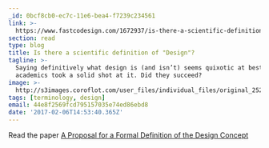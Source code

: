 ```yaml
---
_id: 0bcf8cb0-ec7c-11e6-bea4-f7239c234561
link: >-
  https://www.fastcodesign.com/1672937/is-there-a-scientific-definition-of-design
section: read
type: blog
title: Is there a scientific definition of "Design"?
tagline: >-
  Saying definitively what design is (and isn’t) seems quixotic at best, but two
  academics took a solid shot at it. Did they succeed?
image: >-
  http://s3images.coroflot.com/user_files/individual_files/original_252779_w91EjlJ81OH_OTaaI4DpPORiM.jpg
tags: [terminology, design]
email: 44e8f2569fcd795157035e74ed86ebd8
date: '2017-02-06T14:53:40.365Z'
---
```

Read the paper <a href="https://pdfs.semanticscholar.org/777c/8c21eb40b6e9ac462d8c0fa1d39de0e29e15.pdf" target="_blank">A Proposal for a Formal Definition of the Design Concept</a>

